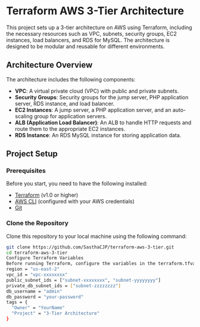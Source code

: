 # Terraform AWS 3-Tier Architecture

This project sets up a 3-tier architecture on AWS using Terraform, including the necessary resources such as VPC, subnets, security groups, EC2 instances, load balancers, and RDS for MySQL. The architecture is designed to be modular and reusable for different environments.

## Architecture Overview

The architecture includes the following components:

- **VPC**: A virtual private cloud (VPC) with public and private subnets.
- **Security Groups**: Security groups for the jump server, PHP application server, RDS instance, and load balancer.
- **EC2 Instances**: A jump server, a PHP application server, and an auto-scaling group for application servers.
- **ALB (Application Load Balancer)**: An ALB to handle HTTP requests and route them to the appropriate EC2 instances.
- **RDS Instance**: An RDS MySQL instance for storing application data.

## Project Setup

### Prerequisites

Before you start, you need to have the following installed:

- [Terraform](https://www.terraform.io/downloads.html) (v1.0 or higher)
- [AWS CLI](https://aws.amazon.com/cli/) (configured with your AWS credentials)
- [Git](https://git-scm.com/)

### Clone the Repository

Clone this repository to your local machine using the following command:

```bash
git clone https://github.com/SasthaCJP/terraform-aws-3-tier.git
cd terraform-aws-3-tier
Configure Terraform Variables
Before running Terraform, configure the variables in the terraform.tfvars file to match your AWS environment.
region = "us-east-2"
vpc_id = "vpc-xxxxxxxx"
public_subnet_ids = ["subnet-xxxxxxxx", "subnet-yyyyyyyy"]
private_db_subnet_ids = ["subnet-zzzzzzzz"]
db_username = "admin"
db_password = "your-password"
tags = {
  "Owner" = "YourName"
  "Project" = "3-Tier Architecture"
}

